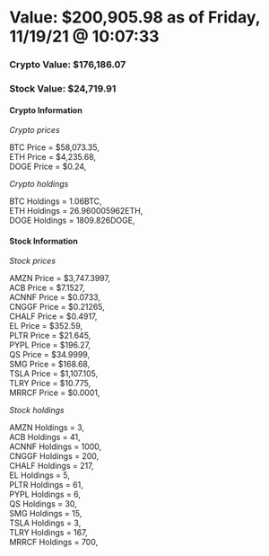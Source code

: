 # Value: $200,905.98 as of Friday, 11/19/21 @ 10:07:33 

### Crypto Value: $176,186.07

### Stock Value: $24,719.91

#### Crypto Information 
*Crypto prices* 

BTC Price = $58,073.35,  
ETH Price = $4,235.68,  
DOGE Price = $0.24,  


*Crypto holdings* 

BTC Holdings = 1.06BTC,  
ETH Holdings = 26.960005962ETH,  
DOGE Holdings = 1809.826DOGE,  


#### Stock Information 

*Stock prices* 

AMZN Price = $3,747.3997,  
ACB Price = $7.1527,  
ACNNF Price = $0.0733,  
CNGGF Price = $0.21265,  
CHALF Price = $0.4917,  
EL Price = $352.59,  
PLTR Price = $21.645,  
PYPL Price = $196.27,  
QS Price = $34.9999,  
SMG Price = $168.68,  
TSLA Price = $1,107.105,  
TLRY Price = $10.775,  
MRRCF Price = $0.0001,  


*Stock holdings* 

AMZN Holdings = 3,  
ACB Holdings = 41,  
ACNNF Holdings = 1000,  
CNGGF Holdings = 200,  
CHALF Holdings = 217,  
EL Holdings = 5,  
PLTR Holdings = 61,  
PYPL Holdings = 6,  
QS Holdings = 30,  
SMG Holdings = 15,  
TSLA Holdings = 3,  
TLRY Holdings = 167,  
MRRCF Holdings = 700,  


